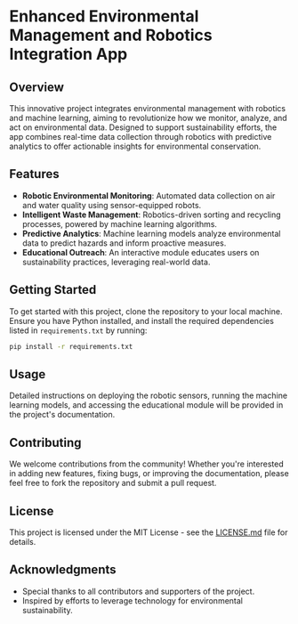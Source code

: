 
# Enhanced Environmental Management and Robotics Integration App

## Overview
This innovative project integrates environmental management with robotics and machine learning, aiming to revolutionize how we monitor, analyze, and act on environmental data. Designed to support sustainability efforts, the app combines real-time data collection through robotics with predictive analytics to offer actionable insights for environmental conservation.

## Features
- **Robotic Environmental Monitoring**: Automated data collection on air and water quality using sensor-equipped robots.
- **Intelligent Waste Management**: Robotics-driven sorting and recycling processes, powered by machine learning algorithms.
- **Predictive Analytics**: Machine learning models analyze environmental data to predict hazards and inform proactive measures.
- **Educational Outreach**: An interactive module educates users on sustainability practices, leveraging real-world data.

## Getting Started
To get started with this project, clone the repository to your local machine. Ensure you have Python installed, and install the required dependencies listed in `requirements.txt` by running:

```bash
pip install -r requirements.txt
```

## Usage
Detailed instructions on deploying the robotic sensors, running the machine learning models, and accessing the educational module will be provided in the project's documentation.

## Contributing
We welcome contributions from the community! Whether you're interested in adding new features, fixing bugs, or improving the documentation, please feel free to fork the repository and submit a pull request.

## License
This project is licensed under the MIT License - see the [LICENSE.md](LICENSE.md) file for details.

## Acknowledgments
- Special thanks to all contributors and supporters of the project.
- Inspired by efforts to leverage technology for environmental sustainability.
